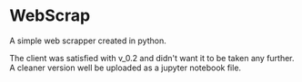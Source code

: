 # WebScrap
A simple web scrapper created in python.

The client was satisfied with v_0.2 and didn't want it to be taken any further. A cleaner version well be uploaded as a jupyter notebook file.
